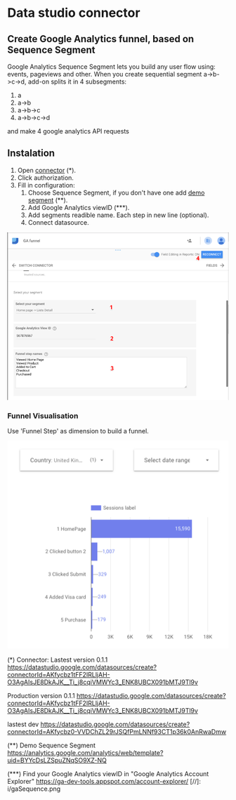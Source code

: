 # Data studio connector
## Create Google Analytics funnel, based on Sequence Segment

Google Analytics Sequence Segment lets you build any user flow using: events, pageviews and other.
When you create sequential segment a->b->c->d, add-on splits it in 4 subsegments:
1. a
2. a->b
3. a->b->c
4. a->b->c->d

and make 4 google analytics API requests

## Instalation

1. Open [connector](https://datastudio.google.com/datasources/create?connectorId=AKfycbwQ9774vh93_eKAhy9Qf5Phrvm7AsoVeE7VPd23No98RmdvRfE7ndwPzh4Jh5mKRjrn) (*).
2. Click authorization.
3. Fill in configuration:
    1) Choose Sequence Segment, if you don't have one add [demo segment](https://analytics.google.com/analytics/web/template?uid=BYYcDsLZSpuZNqSO9XZ-NQ) (**).
    2) Add Google Analytics viewID (***).
    3) Add segments readible name. Each step in new line (optional).
    4) Connect datasource.



![](i/funnelAddonConfig.png)
### Funnel Visualisation

Use 'Funnel Step' as dimension to build a funnel.

![](i/funnel.png)

(*) Connector:
Lastest version 0.1.1
https://datastudio.google.com/datasources/create?connectorId=AKfycbz1tFF2IRLljAH-O3AgAIsJE8DkAJK__Ti_j8cqiVMWYc3_ENK8UBCX091bMTJ9Tl9v

Production version 0.1.1
https://datastudio.google.com/datasources/create?connectorId=AKfycbz1tFF2IRLljAH-O3AgAIsJE8DkAJK__Ti_j8cqiVMWYc3_ENK8UBCX091bMTJ9Tl9v

lastest dev
https://datastudio.google.com/datasources/create?connectorId=AKfycbz0-VVDChZL29rJSQfPmLNNf93CT1p36k0AnRwaDmw

(**) Demo Sequence Segment
https://analytics.google.com/analytics/web/template?uid=BYYcDsLZSpuZNqSO9XZ-NQ

(***) Find your Google Analytics viewID in "Google Analytics Account Explorer"
https://ga-dev-tools.appspot.com/account-explorer/
[//]: i/gaSequence.png
